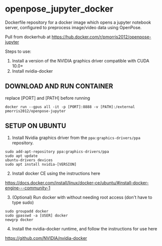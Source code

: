 # openpose_jupyter_docker
Dockerfile repository for a docker image which opens a jupyter notebook server, configured to preprocess image/video data using OpenPose.

Pull from dockerhub at https://hub.docker.com/r/pmorris2012/openpose-jupyter

Steps to use:
1. Install a version of the NVIDIA graphics driver compatible with CUDA 10.0+
2. Install nvidia-docker


## DOWNLOAD AND RUN CONTAINER

replace [PORT] and [PATH] before running
```
docker run --gpus all -it -p [PORT]:8888 -v [PATH]:/external pmorris2012/openpose-jupyter
```

## SETUP ON UBUNTU

1. Install Nvidia graphics driver from the `ppa:graphics-drivers/ppa` repository.
```
sudo add-apt-repository ppa:graphics-drivers/ppa
sudo apt update
ubuntu-drivers devices
sudo apt install nvidia-[VERSION]
```

2. Install docker CE using the instructions here

https://docs.docker.com/install/linux/docker-ce/ubuntu/#install-docker-engine---community-1

3. (Optional) Run docker with without needing root access (don't have to type sudo)
```
sudo groupadd docker
sudo gpasswd -a [USER] docker
newgrp docker
```

4. Install the nvidia-docker runtime, and follow the instructions for use here

https://github.com/NVIDIA/nvidia-docker


